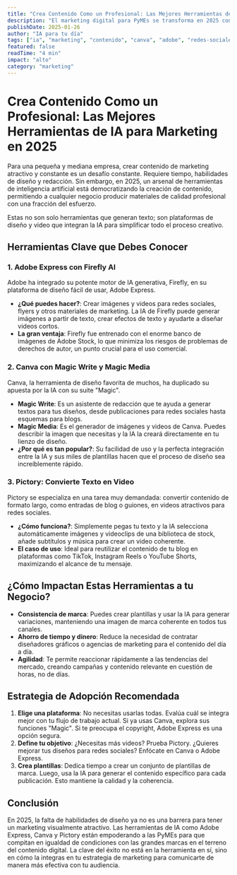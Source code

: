 ```yaml
---
title: "Crea Contenido Como un Profesional: Las Mejores Herramientas de IA para Marketing en 2025"
description: "El marketing digital para PyMEs se transforma en 2025 con herramientas de IA que permiten crear contenido visual y escrito de alta calidad. Descubre las plataformas clave que están nivelando el campo de juego."
publishDate: 2025-01-26
author: "IA para tu día"
tags: ["ia", "marketing", "contenido", "canva", "adobe", "redes-sociales"]
featured: false
readTime: "4 min"
impact: "alto"
category: "marketing"
---
```


# Crea Contenido Como un Profesional: Las Mejores Herramientas de IA para Marketing en 2025

Para una pequeña y mediana empresa, crear contenido de marketing atractivo y constante es un desafío constante. Requiere tiempo, habilidades de diseño y redacción. Sin embargo, en 2025, un arsenal de herramientas de inteligencia artificial está democratizando la creación de contenido, permitiendo a cualquier negocio producir materiales de calidad profesional con una fracción del esfuerzo.

Estas no son solo herramientas que generan texto; son plataformas de diseño y video que integran la IA para simplificar todo el proceso creativo.

## Herramientas Clave que Debes Conocer

### 1. Adobe Express con Firefly AI
Adobe ha integrado su potente motor de IA generativa, Firefly, en su plataforma de diseño fácil de usar, Adobe Express. 

- **¿Qué puedes hacer?**: Crear imágenes y videos para redes sociales, flyers y otros materiales de marketing. La IA de Firefly puede generar imágenes a partir de texto, crear efectos de texto y ayudarte a diseñar videos cortos.
- **La gran ventaja**: Firefly fue entrenado con el enorme banco de imágenes de Adobe Stock, lo que minimiza los riesgos de problemas de derechos de autor, un punto crucial para el uso comercial.

### 2. Canva con Magic Write y Magic Media
Canva, la herramienta de diseño favorita de muchos, ha duplicado su apuesta por la IA con su suite "Magic".

- **Magic Write**: Es un asistente de redacción que te ayuda a generar textos para tus diseños, desde publicaciones para redes sociales hasta esquemas para blogs.
- **Magic Media**: Es el generador de imágenes y videos de Canva. Puedes describir la imagen que necesitas y la IA la creará directamente en tu lienzo de diseño.
- **¿Por qué es tan popular?**: Su facilidad de uso y la perfecta integración entre la IA y sus miles de plantillas hacen que el proceso de diseño sea increíblemente rápido.

### 3. Pictory: Convierte Texto en Video
Pictory se especializa en una tarea muy demandada: convertir contenido de formato largo, como entradas de blog o guiones, en videos atractivos para redes sociales.

- **¿Cómo funciona?**: Simplemente pegas tu texto y la IA selecciona automáticamente imágenes y videoclips de una biblioteca de stock, añade subtítulos y música para crear un video coherente.
- **El caso de uso**: Ideal para reutilizar el contenido de tu blog en plataformas como TikTok, Instagram Reels o YouTube Shorts, maximizando el alcance de tu mensaje.

## ¿Cómo Impactan Estas Herramientas a tu Negocio?

- **Consistencia de marca**: Puedes crear plantillas y usar la IA para generar variaciones, manteniendo una imagen de marca coherente en todos tus canales.
- **Ahorro de tiempo y dinero**: Reduce la necesidad de contratar diseñadores gráficos o agencias de marketing para el contenido del día a día.
- **Agilidad**: Te permite reaccionar rápidamente a las tendencias del mercado, creando campañas y contenido relevante en cuestión de horas, no de días.

## Estrategia de Adopción Recomendada

1.  **Elige una plataforma**: No necesitas usarlas todas. Evalúa cuál se integra mejor con tu flujo de trabajo actual. Si ya usas Canva, explora sus funciones "Magic". Si te preocupa el copyright, Adobe Express es una opción segura.
2.  **Define tu objetivo**: ¿Necesitas más videos? Prueba Pictory. ¿Quieres mejorar tus diseños para redes sociales? Enfócate en Canva o Adobe Express.
3.  **Crea plantillas**: Dedica tiempo a crear un conjunto de plantillas de marca. Luego, usa la IA para generar el contenido específico para cada publicación. Esto mantiene la calidad y la coherencia.

## Conclusión

En 2025, la falta de habilidades de diseño ya no es una barrera para tener un marketing visualmente atractivo. Las herramientas de IA como Adobe Express, Canva y Pictory están empoderando a las PyMEs para que compitan en igualdad de condiciones con las grandes marcas en el terreno del contenido digital. La clave del éxito no está en la herramienta en sí, sino en cómo la integras en tu estrategia de marketing para comunicarte de manera más efectiva con tu audiencia.
